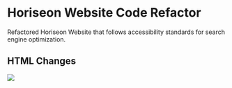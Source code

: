 #  Horiseon Website Code Refactor
Refactored Horiseon Website that follows accessibility standards for search engine optimization.

## HTML Changes

<img src="./horiseon-screenshot" />
